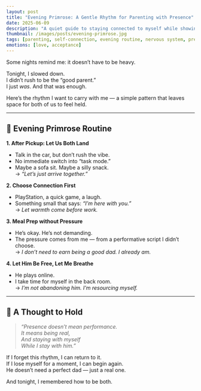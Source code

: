 ```yaml
---
layout: post
title: "Evening Primrose: A Gentle Rhythm for Parenting with Presence"
date: 2025-06-09
description: "A quiet guide to staying connected to myself while showing up fully for my son. Inspired by a peaceful night that reminded me — love doesn’t need to rush."
thumbnail: /images/posts/evening-primrose.jpg
tags: [parenting, self-connection, evening routine, nervous system, presence]
emotions: [love, acceptance]
---
```


Some nights remind me: it doesn’t have to be heavy.

Tonight, I slowed down.  
I didn’t rush to be the “good parent.”  
I just *was*. And that was enough.

Here’s the rhythm I want to carry with me — a simple pattern that leaves space for both of us to feel held.

---

## 🌼 Evening Primrose Routine

**1. After Pickup: Let Us Both Land**  
- Talk in the car, but don’t rush the vibe.  
- No immediate switch into “task mode.”  
- Maybe a sofa sit. Maybe a silly snack.  
→ *“Let’s just arrive together.”*

**2. Choose Connection First**  
- PlayStation, a quick game, a laugh.  
- Something small that says: *“I’m here with you.”*  
→ *Let warmth come before work.*

**3. Meal Prep without Pressure**  
- He’s okay. He’s not demanding.  
- The pressure comes from me — from a performative script I didn’t choose.  
→ *I don’t need to earn being a good dad. I already am.*

**4. Let Him Be Free, Let Me Breathe**  
- He plays online.  
- I take time for myself in the back room.  
→ *I’m not abandoning him. I’m resourcing myself.*

---

## 🌿 A Thought to Hold

> *“Presence doesn’t mean performance.  
It means being real,  
And staying with myself  
While I stay with him.”*

If I forget this rhythm, I can return to it.  
If I lose myself for a moment, I can begin again.  
He doesn’t need a perfect dad — just a real one.

And tonight, I remembered how to be both.
